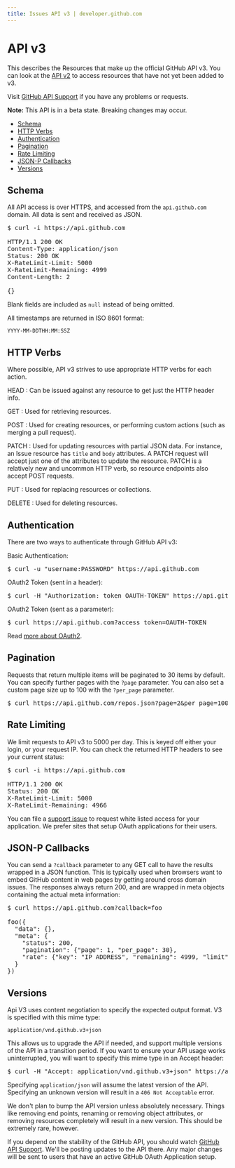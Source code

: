 ```yaml
---
title: Issues API v3 | developer.github.com
---
```


# API v3

This describes the Resources that make up the official GitHub API v3.
You can look at the [API v2](http://develop.github.com/) to access
resources that have not yet been added to v3.

Visit [GitHub API
Support](http://support.github.com/discussions/api) if you
have any problems or requests.

**Note:** This API is in a beta state.  Breaking changes may occur.

* <a href="#schema">Schema</a>
* <a href="#http-verbs">HTTP Verbs</a>
* <a href="#authentication">Authentication</a>
* <a href="#pagination">Pagination</a>
* <a href="#rate-limiting">Rate Limiting</a>
* <a href="#json-p-callbacks">JSON-P Callbacks</a>
* <a href="#versions">Versions</a>

## Schema

All API access is over HTTPS, and accessed from the `api.github.com`
domain.  All data is sent and received as JSON.

<pre class="terminal">
$ curl -i https://api.github.com

HTTP/1.1 200 OK
Content-Type: application/json
Status: 200 OK
X-RateLimit-Limit: 5000
X-RateLimit-Remaining: 4999
Content-Length: 2

{}
</pre>

Blank fields are included as `null` instead of being omitted.

All timestamps are returned in ISO 8601 format:

    YYYY-MM-DDTHH:MM:SSZ

## HTTP Verbs

Where possible, API v3 strives to use appropriate HTTP verbs for each
action.

HEAD
: Can be issued against any resource to get just the HTTP header info.

GET
: Used for retrieving resources.

POST
: Used for creating resources, or performing custom actions (such as
merging a pull request).

PATCH
: Used for updating resources with partial JSON data.  For instance, an
Issue resource has `title` and `body` attributes.  A PATCH request will
accept just one of the attributes to update the resource.  PATCH is a
relatively new and uncommon HTTP verb, so resource endpoints also accept
POST requests.

PUT
: Used for replacing resources or collections.

DELETE
: Used for deleting resources.

## Authentication

There are two ways to authenticate through GitHub API v3:

Basic Authentication:

<pre class="terminal">
$ curl -u "username:PASSWORD" https://api.github.com
</pre>

OAuth2 Token (sent in a header):

<pre class="terminal">
$ curl -H "Authorization: token OAUTH-TOKEN" https://api.github.com
</pre>

OAuth2 Token (sent as a parameter):

<pre class="terminal">
$ curl https://api.github.com?access_token=OAUTH-TOKEN
</pre>

Read [more about OAuth2](http://develop.github.com).

## Pagination

Requests that return multiple items will be paginated to 30 items by
default.  You can specify further pages with the `?page` parameter.  You
can also set a custom page size up to 100 with the `?per_page` parameter.

<pre class="terminal">
$ curl https://api.github.com/repos.json?page=2&per_page=100
</pre>

## Rate Limiting

We limit requests to API v3 to 5000 per day.  This is keyed off either your
login, or your request IP.  You can check the returned HTTP headers to see your
current status:

<pre class="terminal">
$ curl -i https://api.github.com

HTTP/1.1 200 OK
Status: 200 OK
X-RateLimit-Limit: 5000
X-RateLimit-Remaining: 4966
</pre>

You can file a [support issue](http://support.github.com/dashboard/queues/2386-api)
to request white listed access for your application.  We prefer sites that
setup OAuth applications for their users.

## JSON-P Callbacks

You can send a `?callback` parameter to any GET call to have the results
wrapped in a JSON function.  This is typically used when browsers want
to embed GitHub content in web pages by getting around cross domain
issues.  The responses always return 200, and are wrapped in meta
objects containing the actual meta information:

<pre class="terminal">
$ curl https://api.github.com?callback=foo

foo({
  "data": {},
  "meta": {
    "status": 200,
    "pagination": {"page": 1, "per_page": 30},
    "rate": {"key": "IP ADDRESS", "remaining": 4999, "limit": 5000}
  }
})
</pre>

## Versions

Api V3 uses content negotiation to specify the expected output format.
V3 is specified with this mime type:

    application/vnd.github.v3+json

This allows us to upgrade the API if needed, and support multiple versions of
the API in a transition period.  If you want to ensure your API usage works
uninterrupted, you will want to specify this mime type in an Accept header:

<pre class="terminal">
$ curl -H "Accept: application/vnd.github.v3+json" https://api.github.com
</pre>

Specifying `application/json` will assume the latest version of the API.
Specifying an unknown version will result in a `406 Not Acceptable` error.

We don't plan to bump the API version unless absolutely necessary.  Things
like removing end points, renaming or removing object attributes, or removing
resources completely will result in a new version.  This should be extremely
rare, however.

If you depend on the stability of the GitHub API, you should watch
[GitHub API
Support](http://support.github.com/discussions/api).  We'll be
posting updates to the API there.  Any major changes will be sent to
users that have an active GitHub OAuth Application setup.

